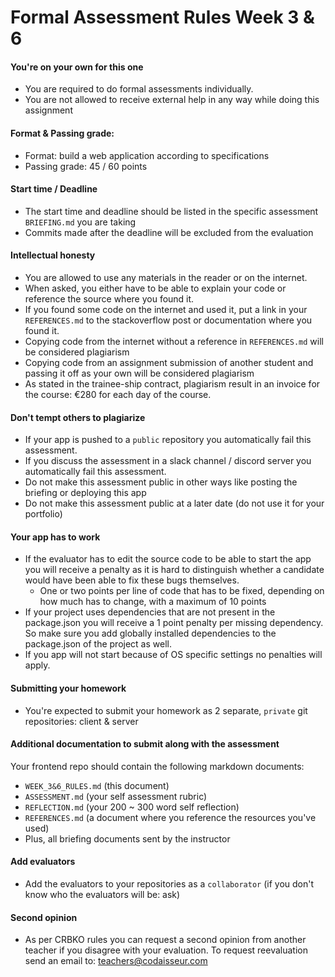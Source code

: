 # Formal Assessment Rules Week 3 & 6

#### You're on your own for this one

- You are required to do formal assessments individually.
- You are not allowed to receive external help in any way while doing this assignment

#### Format & Passing grade:

- Format: build a web application according to specifications
- Passing grade: 45 / 60 points

#### Start time / Deadline

- The start time and deadline should be listed in the specific assessment `BRIEFING.md` you are taking
- Commits made after the deadline will be excluded from the evaluation

#### Intellectual honesty

- You are allowed to use any materials in the reader or on the internet.
- When asked, you either have to be able to explain your code or reference the source where you found it.
- If you found some code on the internet and used it, put a link in your `REFERENCES.md` to the stackoverflow post or documentation where you found it.
- Copying code from the internet without a reference in `REFERENCES.md` will be considered plagiarism
- Copying code from an assignment submission of another student and passing it off as your own will be considered plagiarism
- As stated in the trainee-ship contract, plagiarism result in an invoice for the course: €280 for each day of the course.

#### Don't tempt others to plagiarize

- If your app is pushed to a `public` repository you automatically fail this assessment.
- If you discuss the assessment in a slack channel / discord server you automatically fail this assessment.
- Do not make this assessment public in other ways like posting the briefing or deploying this app
- Do not make this assessment public at a later date (do not use it for your portfolio)

#### Your app has to work

- If the evaluator has to edit the source code to be able to start the app you will receive a penalty as it is hard to distinguish whether a candidate would have been able to fix these bugs themselves.
  - One or two points per line of code that has to be fixed, depending on how much has to change, with a maximum of 10 points
- If your project uses dependencies that are not present in the package.json you will receive a 1 point penalty per missing dependency. So make sure you add globally installed dependencies to the package.json of the project as well.
- If you app will not start because of OS specific settings no penalties will apply.

#### Submitting your homework

- You're expected to submit your homework as 2 separate, `private` git repositories: client & server

#### Additional documentation to submit along with the assessment

Your frontend repo should contain the following markdown documents:

- `WEEK_3&6_RULES.md` (this document)
- `ASSESSMENT.md` (your self assessment rubric)
- `REFLECTION.md` (your 200 ~ 300 word self reflection)
- `REFERENCES.md` (a document where you reference the resources you've used)
- Plus, all briefing documents sent by the instructor

#### Add evaluators

- Add the evaluators to your repositories as a `collaborator` (if you don't know who the evaluators will be: ask)

#### Second opinion

- As per CRBKO rules you can request a second opinion from another teacher if you disagree with your evaluation. To request reevaluation send an email to: teachers@codaisseur.com
